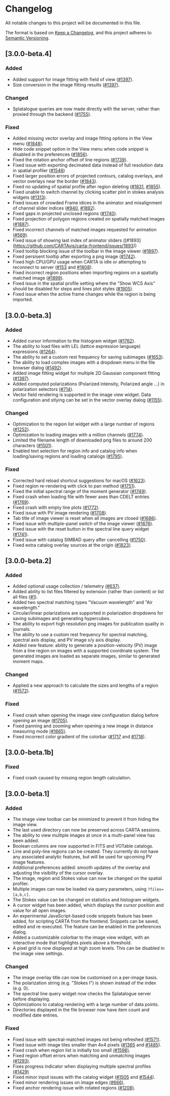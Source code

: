 # Changelog
All notable changes to this project will be documented in this file.

The format is based on [Keep a Changelog](https://keepachangelog.com/en/1.0.0/),
and this project adheres to [Semantic Versioning](https://semver.org/spec/v2.0.0.html).

## [3.0.0-beta.4]

### Added
* Added support for image fitting with field of view ([#1397](https://github.com/CARTAvis/carta-frontend/issues/1397)).
* Size conversion in the image fitting results ([#1397](https://github.com/CARTAvis/carta-frontend/issues/1397)).
### Changed
* Splatalogue queries are now made directly with the server, rather than proxied through the backend ([#1755](https://github.com/CARTAvis/carta-frontend/issues/1755)).
### Fixed
* Added missing vector overlay and image fitting options in the View menu ([#1848](https://github.com/CARTAvis/carta-frontend/issues/1848)).
* Hide code snippet option in the View menu when code snippet is disabled in the preferences ([#1856](https://github.com/CARTAvis/carta-frontend/issues/1856)).
* Fixed the rotation anchor offset of line regions ([#1739](https://github.com/CARTAvis/carta-frontend/issues/1739)).
* Fixed issue with exporting decimated data instead of full resolution data in spatial profiler ([#1546](https://github.com/CARTAvis/carta-frontend/issues/1546))
* Fixed larger position errors of projected contours, catalog overlays, and vector overlays near the border ([#1843](https://github.com/CARTAvis/carta-frontend/issues/1843)).
* Fixed no updating of spatial profile after region deleting ([#1831](https://github.com/CARTAvis/carta-frontend/issues/1831), [#1855](https://github.com/CARTAvis/carta-frontend/issues/1855)).
* Fixed unable to switch channel by clicking scatter plot in stokes analysis widgets ([#1313](https://github.com/CARTAvis/carta-frontend/issues/1313)).
* Fixed issues of crowded Frame idices in the animator and misalignment of channel slider indices ([#940](https://github.com/CARTAvis/carta-frontend/issues/940), [#1892](https://github.com/CARTAvis/carta-frontend/issues/1892)).
* Fixed gaps in projected unclosed regions ([#1740](https://github.com/CARTAvis/carta-frontend/issues/1740)).
* Fixed projection of polygon regions created on spatially matched images ([#1887](https://github.com/CARTAvis/carta-frontend/issues/1887)).
* Fixed incorrect channels of matched images requested for animation ([#569](https://github.com/CARTAvis/carta-frontend/issues/569)).
* Fixed issue of showing last index of animator sliders ([#1893] (https://github.com/CARTAvis/carta-frontend/issues/1893))
* Fixed tooltip blocking issue of the toolbar in the image viewer ([#1897](https://github.com/CARTAvis/carta-frontend/issues/1897)).
* Fixed persisent tooltip after exporting a png image ([#1742](https://github.com/CARTAvis/carta-frontend/issues/1742)).
* Fixed high CPU/GPU usage when CARTA is idle or attempting to reconnect to server ([#153](https://github.com/CARTAvis/carta/issues/153) and [#1808](https://github.com/CARTAvis/carta-frontend/issues/1808)).
* Fixed incorrect region positions when importing regions on a spatially matched image ([#1899](https://github.com/CARTAvis/carta-frontend/issues/1899)).
* Fixed issue in the spatial profile setting where the "Show WCS Axis" should be disabled for steps and lines plot styles ([#1905](https://github.com/CARTAvis/carta-frontend/issues/1905)).
* Fixed issue when the active frame changes while the region is being imported.


## [3.0.0-beta.3]

### Added
* Added cursor information to the histogram widget ([#1762](https://github.com/CARTAvis/carta-frontend/issues/1762)).
* The ability to load files with LEL (lattice expression language) expressions ([#1264](https://github.com/CARTAvis/carta-frontend/issues/1264)).
* The ability to set a custom rest frequency for saving subimages ([#1653](https://github.com/CARTAvis/carta-frontend/issues/1653)).
* The ability to load complex images with a dropdown menu in the file browser dialog ([#1492](https://github.com/CARTAvis/carta-frontend/issues/1492)).
* Added image fitting widget for multiple 2D Gaussian component fitting ([#1397](https://github.com/CARTAvis/carta-frontend/issues/1397)).
* Added computed polarizations (Polarized intensity, Polarized angle ...) in polarization selectors ([#714](https://github.com/CARTAvis/carta-frontend/issues/714)).
* Vector field rendering is supported in the image view widget. Data configuration and stlying can be set in the vector overlay dialog ([#1155](https://github.com/CARTAvis/carta-frontend/issues/1155)).
### Changed
* Optimization to the region list widget with a large number of regions ([#1252](https://github.com/CARTAvis/carta-frontend/issues/1252)).
* Optimization to loading images with a million channels ([#1774](https://github.com/CARTAvis/carta-frontend/issues/1774)).
* Limited the filename length of downloaded png files to around 200 characters ([#1501](https://github.com/CARTAvis/carta-frontend/issues/1501)).
* Enabled text selection for region info and catalog info when loading/saving regions and loading catalogs ([#1795](https://github.com/CARTAvis/carta-frontend/issues/1795)).
### Fixed
* Corrected hard reload shortcut suggestions for macOS ([#1623](https://github.com/CARTAvis/carta-frontend/issues/1623)).
* Fixed region re-rendering with click to pan method ([#1751](https://github.com/CARTAvis/carta-frontend/issues/1751)).
* Fixed the initial spectral range of the moment generator ([#1749](https://github.com/CARTAvis/carta-frontend/issues/1749)).
* Fixed crash when loading file with fewer axes than CDELT entries ([#1769](https://github.com/CARTAvis/carta-frontend/issues/1769)).
* Fixed crash with empty line plots ([#1772](https://github.com/CARTAvis/carta-frontend/issues/1772)).
* Fixed issue with PV image rendering ([#1708](https://github.com/CARTAvis/carta-frontend/issues/1708)).
* Tab title of image viewer is reset when all images are closed ([#1686](https://github.com/CARTAvis/carta-frontend/issues/1686)).
* Fixed issue with multiple-panel switch of the image viewer ([#1676](https://github.com/CARTAvis/carta-frontend/issues/1676)).
* Fixed issue with the reset button in the spectral line query widget ([#1741](https://github.com/CARTAvis/carta-frontend/issues/1741)).
* Fixed issue with catalog SIMBAD query after cancelling ([#1750](https://github.com/CARTAvis/carta-frontend/issues/1750)).
* Fixed extra catalog overlay sources at the origin ([#1823](https://github.com/CARTAvis/carta-frontend/issues/1823)).

## [3.0.0-beta.2]

### Added
* Added optional usage collection / telemetry [(#637)](https://github.com/CARTAvis/carta-frontend/issues/637).
* Added ability to list files filtered by extension (rather than content) or list all files ([#1](https://github.com/CARTAvis/carta/issues/1)).
* Added two spectral matching types "Vacuum wavelength" and "Air wavelength."
* Circular/linear polarizations are supported in polarization dropdowns for saving subimages and generating hypercubes.
* The ability to export high resolution png images for publication quality in journals.
* The ability to use a custom rest frequency for spectral matching, spectral axis display, and PV image x/y axis display.
* Added new feature: ability to generate a position-velocity (PV) image from a line region on images with a supported coordinate system. The generated images are loaded as separate images, similar to generated moment maps.
### Changed
* Applied a new approach to calculate the sizes and lengths of a region ([#1572](https://github.com/CARTAvis/carta-frontend/issues/1572)).
### Fixed
* Fixed crash when opening the image view configuration dialog before opening an image [(#1705)](https://github.com/CARTAvis/carta-frontend/issues/1705).
* Fixed panning and zooming when opening a new image in distance measuring mode [(#1665)](https://github.com/CARTAvis/carta-frontend/issues/1665).
* Fixed incorrect color gradient of the colorbar ([#1717](https://github.com/CARTAvis/carta-frontend/issues/1717) and [#1718](https://github.com/CARTAvis/carta-frontend/issues/1718)).

## [3.0.0-beta.1b]

### Fixed
* Fixed crash caused by missing region length calculation.

## [3.0.0-beta.1]

### Added
* The image view toolbar can be minimized to prevent it from hiding the image view.
* The last used directory can now be preserved across CARTA sessions.
* The ability to view multiple images at once in a multi-panel view has been added.
* Boolean columns are now supported in FITS and VOTable catalogs.
* Line and poly-line regions can be created. They currently do not have any associated analytic features, but will be used for upcoming PV image features.
* Additional preferences added: smooth updates of the overlay and adjusting the visibility of the cursor overlay.
* The image, region and Stokes value can now be changed on the spatial profiler.
* Multiple images can now be loaded via query parameters, using `?files=[a,b,c]`.
* The Stokes value can be changed on statistics and histogram widgets.
* A cursor widget has been added, which displays the cursor position and value for all open images.
* An experimental JavaScript-based code snippets feature has been added, for scripting CARTA from the frontend. Snippets can be saved, edited and re-executed. The feature can be enabled in the preferences dialog.
* Added a customizable colorbar to the image view widget, with an interactive mode that highlights pixels above a threshold.
* A pixel grid is now displayed at high zoom levels. This can be disabled in the image view settings.
### Changed
* The image overlay title can now be customised on a per-image basis.
* The polarization string (e.g. "Stokes I") is shown instead of the index (e.g. 0).
* The spectral line query widget now checks the Splatalogue server before displaying.
* Optimizations to catalog rendering with a large number of data points.
* Directories displayed in the file browser now have item count and modified date entries. 
### Fixed
* Fixed issue with spectral-matched images not being refreshed [(#1571)](https://github.com/CARTAvis/carta-frontend/issues/1571).
* Fixed issue with image tiles smaller than 4x4 pixels ([#1365](https://github.com/CARTAvis/carta-frontend/issues/1365) and [#1485](https://github.com/CARTAvis/carta-frontend/issues/1485)).
* Fixed crash when region list is initially too small [(#1598)](https://github.com/CARTAvis/carta-frontend/issues/1598).
* Fixed region offset errors when matching and unmatching images [(#1293)](https://github.com/CARTAvis/carta-frontend/issues/1293).
* Fixes progress indicator when displaying multiple spectral profiles [(#1429)](https://github.com/CARTAvis/carta-frontend/issues/1429)
* Fixed minor input issues with the catalog widget ([#1505](https://github.com/CARTAvis/carta-frontend/issues/1505) and [#1544](https://github.com/CARTAvis/carta-frontend/issues/1544)).
* Fixed minor rendering issues on image edges [(#666)](https://github.com/CARTAvis/carta-frontend/issues/666).
* Fixed anchor rendering issue with rotated regions [(#1208)](https://github.com/CARTAvis/carta-frontend/issues/1208).
